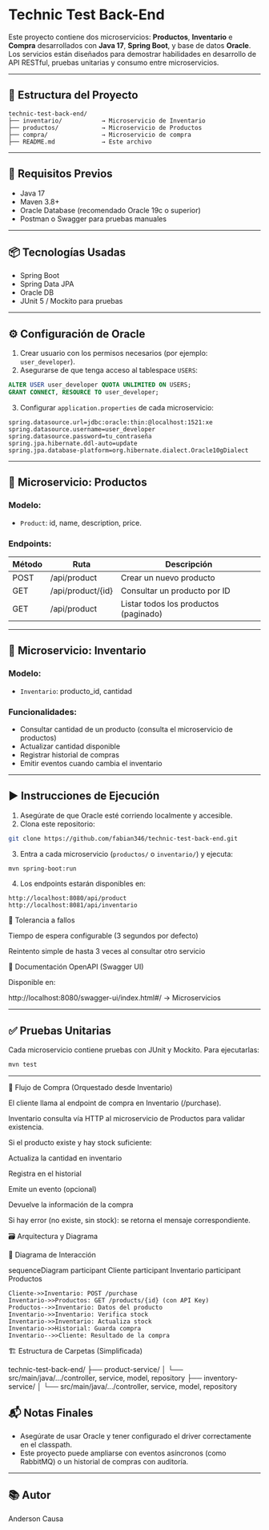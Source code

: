 # Technic Test Back-End

Este proyecto contiene dos microservicios: **Productos**, **Inventario** e **Compra** desarrollados con **Java 17**, **Spring Boot**, y base de datos **Oracle**. Los servicios están diseñados para demostrar habilidades en desarrollo de API RESTful, pruebas unitarias y consumo entre microservicios.

---

## 🧱 Estructura del Proyecto

```
technic-test-back-end/
├── inventario/           → Microservicio de Inventario
├── productos/            → Microservicio de Productos
├── compra/               → Microservicio de compra
├── README.md             → Este archivo
```

---

## 🧪 Requisitos Previos

- Java 17
- Maven 3.8+
- Oracle Database (recomendado Oracle 19c o superior)
- Postman o Swagger para pruebas manuales

---

## 📦 Tecnologías Usadas

- Spring Boot
- Spring Data JPA
- Oracle DB
- JUnit 5 / Mockito para pruebas

---

## ⚙️ Configuración de Oracle

1. Crear usuario con los permisos necesarios (por ejemplo: `user_developer`).
2. Asegurarse de que tenga acceso al tablespace `USERS`:

```sql
ALTER USER user_developer QUOTA UNLIMITED ON USERS;
GRANT CONNECT, RESOURCE TO user_developer;
```

3. Configurar `application.properties` de cada microservicio:

```properties
spring.datasource.url=jdbc:oracle:thin:@localhost:1521:xe
spring.datasource.username=user_developer
spring.datasource.password=tu_contraseña
spring.jpa.hibernate.ddl-auto=update
spring.jpa.database-platform=org.hibernate.dialect.Oracle10gDialect
```

---

## 📁 Microservicio: Productos

### Modelo:
- `Product`: id, name, description, price.

### Endpoints:

| Método | Ruta              | Descripción                       |
|--------|-------------------|-----------------------------------|
| POST   | /api/product      | Crear un nuevo producto           |
| GET    | /api/product/{id} | Consultar un producto por ID      |
| GET    | /api/product      | Listar todos los productos (paginado) |

---

## 📁 Microservicio: Inventario

### Modelo:
- `Inventario`: producto_id, cantidad

### Funcionalidades:

- Consultar cantidad de un producto (consulta el microservicio de productos)
- Actualizar cantidad disponible
- Registrar historial de compras
- Emitir eventos cuando cambia el inventario

---

## ▶️ Instrucciones de Ejecución

1. Asegúrate de que Oracle esté corriendo localmente y accesible.
2. Clona este repositorio:

```bash
git clone https://github.com/fabian346/technic-test-back-end.git
```

3. Entra a cada microservicio (`productos/` o `inventario/`) y ejecuta:

```bash
mvn spring-boot:run
```

4. Los endpoints estarán disponibles en:

```
http://localhost:8080/api/product
http://localhost:8081/api/inventario
```
🔁 Tolerancia a fallos

Tiempo de espera configurable (3 segundos por defecto)

Reintento simple de hasta 3 veces al consultar otro servicio

📝 Documentación OpenAPI (Swagger UI)

Disponible en:

http://localhost:8080/swagger-ui/index.html#/ → Microservicios

---

## ✅ Pruebas Unitarias

Cada microservicio contiene pruebas con JUnit y Mockito. Para ejecutarlas:

```bash
mvn test
```

---
🧾 Flujo de Compra (Orquestado desde Inventario)

El cliente llama al endpoint de compra en Inventario (/purchase).

Inventario consulta vía HTTP al microservicio de Productos para validar existencia.

Si el producto existe y hay stock suficiente:

Actualiza la cantidad en inventario

Registra en el historial

Emite un evento (opcional)

Devuelve la información de la compra

Si hay error (no existe, sin stock): se retorna el mensaje correspondiente.

🗃️ Arquitectura y Diagrama

🔗 Diagrama de Interacción

sequenceDiagram
participant Cliente
participant Inventario
participant Productos

    Cliente->>Inventario: POST /purchase
    Inventario->>Productos: GET /products/{id} (con API Key)
    Productos-->>Inventario: Datos del producto
    Inventario->>Inventario: Verifica stock
    Inventario->>Inventario: Actualiza stock
    Inventario->>Historial: Guarda compra
    Inventario-->>Cliente: Resultado de la compra

🏗️ Estructura de Carpetas (Simplificada)

technic-test-back-end/
├── product-service/
│   └── src/main/java/.../controller, service, model, repository
├── inventory-service/
│   └── src/main/java/.../controller, service, model, repository



## 📬 Notas Finales

- Asegúrate de usar Oracle y tener configurado el driver correctamente en el classpath.
- Este proyecto puede ampliarse con eventos asíncronos (como RabbitMQ) o un historial de compras con auditoría.

---

## 📚 Autor

Anderson Causa
